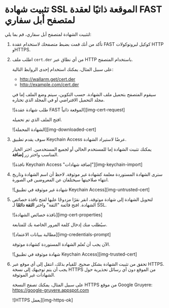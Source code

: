 #   تثبيت شهادة SSL الموقعة ذاتيًا لعقدة FAST لمتصفح أبل سفاري

لتثبيت الشهادة لمتصفح أبل سفاري، قم بما يلي:

1.  تأكد من أنك قمت بضبط متصفحك لاستخدام عقدة FAST كوكيل لبروتوكولات HTTP وHTTPS.

2.  اطلب ملف `cert.der` من أي نطاق عبر HTTP باستخدام المتصفح.

    على سبيل المثال، يمكنك استخدام إحدى الروابط التالية:

    * <http://wallarm.get/cert.der>
    * <http://example.com/cert.der>

    سيقوم المتصفح بتحميل ملف الشهادة. حسب التكوين، سيتم وضع الملف إما في مجلد التحميل الافتراضي أو في المجلد الذي تختاره.
    
    ![طلب شهادة عقدة FAST الموقعة ذاتياً][img-cert-request]
    
    افتح الملف الذي تم تحميله.

    ![الشهادة المحملة][img-downloaded-cert]

3.  سوف يقدم تطبيق Keychain Access عرضًا لاستيراد الشهادة.  

    يمكنك تثبيت الشهادة إما للمستخدم الحالي أو لجميع المستخدمين. اختر الخيار المناسب واختر زر **إضافة**.

    ![نافذة Keychain Access "إضافة شهادات"][img-keychain-import]

4.  سترى الشهادة المستوردة معلمة كشهادة غير موثوقة. لاحظ أن اسم الشهادة وتاريخ انتهاء صلاحيتها سيختلفان عن المعروضين في الصورة.

    ![شهادة غير موثوقة في تطبيق Keychain Access][img-untrusted-cert]

5.  لتحويل الشهادة إلى شهادة موثوقة، انقر نقرًا مزدوجًا عليها لفتح نافذة خصائص الشهادة. افتح قائمة "الثقة" واختر **الثقة دائمًا** لـ SSL.

    ![نافذة خصائص الشهادة][img-cert-properties]

    سيُطلب منك إدخال كلمة المرور الخاصة بك للمتابعة.

    ![مطالبة ببيانات الاعتماد][img-credentials-prompt]

    الآن يجب أن تُعلم الشهادة المستوردة كشهادة موثوقة.
    
    ![شهادة موثوقة في تطبيق Keychain Access][img-trusted-cert]

6.  تحقق من تثبيت الشهادة بشكل صحيح. للقيام بذلك، انتقل إلى أي موقع عبر HTTPS. يجب أن يتم توجيهك إلى نسخة HTTPS من الموقع دون أي رسائل تحذيرية حول الشهادات غير الموثوقة.

    على سبيل المثال، يمكنك تصفح النسخة HTTPS من موقع Google Gruyere:
    <https://google-gruyere.appspot.com>

    ![HTTPS يعمل][img-https-ok]